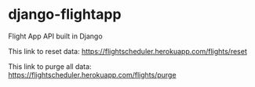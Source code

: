 # django-flightapp
Flight App API built in Django

This link to reset data: https://flightscheduler.herokuapp.com/flights/reset

This link to purge all data:  https://flightscheduler.herokuapp.com/flights/purge
